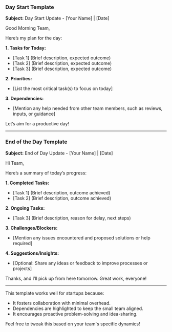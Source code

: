 
### **Day Start Template**

**Subject:** Day Start Update - [Your Name] | [Date]

Good Morning Team,

Here’s my plan for the day:

**1. Tasks for Today:**

- [Task 1] (Brief description, expected outcome)
- [Task 2] (Brief description, expected outcome)
- [Task 3] (Brief description, expected outcome)

**2. Priorities:**

- [List the most critical task(s) to focus on today]

**3. Dependencies:**

- [Mention any help needed from other team members, such as reviews, inputs, or guidance]

Let’s aim for a productive day!

---

### **End of the Day Template**

**Subject:** End of Day Update - [Your Name] | [Date]

Hi Team,

Here’s a summary of today’s progress:

**1. Completed Tasks:**

- [Task 1] (Brief description, outcome achieved)
- [Task 2] (Brief description, outcome achieved)

**2. Ongoing Tasks:**

- [Task 3] (Brief description, reason for delay, next steps)

**3. Challenges/Blockers:**

- [Mention any issues encountered and proposed solutions or help required]

**4. Suggestions/Insights:**

- [Optional: Share any ideas or feedback to improve processes or projects]

Thanks, and I’ll pick up from here tomorrow. Great work, everyone!

---

This template works well for startups because:

- It fosters collaboration with minimal overhead.
- Dependencies are highlighted to keep the small team aligned.
- It encourages proactive problem-solving and idea-sharing.

Feel free to tweak this based on your team's specific dynamics!